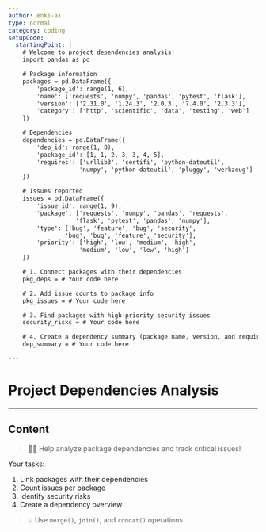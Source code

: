 ```yaml
---
author: enki-ai
type: normal
category: coding
setupCode:
  startingPoint: |
    # Welcome to project dependencies analysis!
    import pandas as pd

    # Package information
    packages = pd.DataFrame({
        'package_id': range(1, 6),
        'name': ['requests', 'numpy', 'pandas', 'pytest', 'flask'],
        'version': ['2.31.0', '1.24.3', '2.0.3', '7.4.0', '2.3.3'],
        'category': ['http', 'scientific', 'data', 'testing', 'web']
    })

    # Dependencies
    dependencies = pd.DataFrame({
        'dep_id': range(1, 8),
        'package_id': [1, 1, 2, 3, 3, 4, 5],
        'requires': ['urllib3', 'certifi', 'python-dateutil',
                    'numpy', 'python-dateutil', 'pluggy', 'werkzeug']
    })

    # Issues reported
    issues = pd.DataFrame({
        'issue_id': range(1, 9),
        'package': ['requests', 'numpy', 'pandas', 'requests',
                   'flask', 'pytest', 'pandas', 'numpy'],
        'type': ['bug', 'feature', 'bug', 'security',
                'bug', 'bug', 'feature', 'security'],
        'priority': ['high', 'low', 'medium', 'high',
                    'medium', 'low', 'low', 'high']
    })

    # 1. Connect packages with their dependencies
    pkg_deps = # Your code here

    # 2. Add issue counts to package info
    pkg_issues = # Your code here

    # 3. Find packages with high-priority security issues
    security_risks = # Your code here

    # 4. Create a dependency summary (package name, version, and required packages)
    dep_summary = # Your code here

---
```


# Project Dependencies Analysis

---

## Content

> 👩‍💻 Help analyze package dependencies and track critical issues!

Your tasks:
1. Link packages with their dependencies
2. Count issues per package
3. Identify security risks
4. Create a dependency overview

> 💡 Use `merge()`, `join()`, and `concat()` operations 